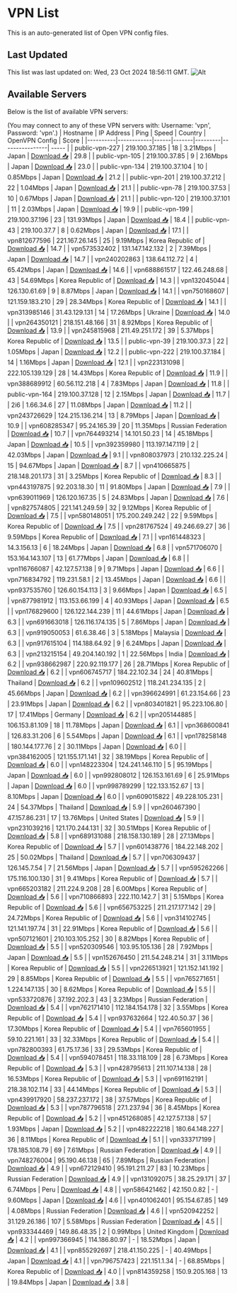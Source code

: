 # VPN List

This is an auto-generated list of Open VPN config files.

## Last Updated

This list was last updated on: Wed, 23 Oct 2024 18:56:11 GMT.
![Alt](https://repobeats.axiom.co/api/embed/186b98318ef1479477931607c1ad7d823f12451f.svg "Repobeats analytics image")

## Available Servers

Below is the list of available VPN servers:

(You may connect to any of these VPN servers with: Username: 'vpn', Password: 'vpn'.)
| Hostname | IP Address | Ping | Speed | Country | OpenVPN Config | Score |
|----------|------------|------|-------|---------|----------------| ----- |
| public-vpn-227 | 219.100.37.185 | 18 | 3.21Mbps | Japan | [Download 📥](./configs/server_0_JP.ovpn) | 29.8 |
| public-vpn-105 | 219.100.37.85 | 9 | 2.16Mbps | Japan | [Download 📥](./configs/server_1_JP.ovpn) | 23.0 |
| public-vpn-134 | 219.100.37.104 | 10 | 0.85Mbps | Japan | [Download 📥](./configs/server_2_JP.ovpn) | 21.2 |
| public-vpn-201 | 219.100.37.212 | 22 | 1.04Mbps | Japan | [Download 📥](./configs/server_3_JP.ovpn) | 21.1 |
| public-vpn-78 | 219.100.37.53 | 10 | 0.67Mbps | Japan | [Download 📥](./configs/server_4_JP.ovpn) | 21.1 |
| public-vpn-120 | 219.100.37.101 | 11 | 2.03Mbps | Japan | [Download 📥](./configs/server_5_JP.ovpn) | 19.9 |
| public-vpn-199 | 219.100.37.196 | 23 | 131.93Mbps | Japan | [Download 📥](./configs/server_6_JP.ovpn) | 18.4 |
| public-vpn-43 | 219.100.37.7 | 8 | 0.62Mbps | Japan | [Download 📥](./configs/server_7_JP.ovpn) | 17.1 |
| vpn812677596 | 221.167.26.145 | 25 | 9.19Mbps | Korea Republic of | [Download 📥](./configs/server_8_KR.ovpn) | 14.7 |
| vpn573532402 | 131.147.142.132 | 2 | 7.39Mbps | Japan | [Download 📥](./configs/server_9_JP.ovpn) | 14.7 |
| vpn240202863 | 138.64.112.72 | 4 | 65.42Mbps | Japan | [Download 📥](./configs/server_10_JP.ovpn) | 14.6 |
| vpn688861517 | 122.46.248.68 | 43 | 54.69Mbps | Korea Republic of | [Download 📥](./configs/server_11_KR.ovpn) | 14.3 |
| vpn132045044 | 126.130.61.69 | 9 | 8.87Mbps | Japan | [Download 📥](./configs/server_12_JP.ovpn) | 14.1 |
| vpn750168607 | 121.159.183.210 | 29 | 28.34Mbps | Korea Republic of | [Download 📥](./configs/server_13_KR.ovpn) | 14.1 |
| vpn313985146 | 31.43.129.131 | 14 | 17.26Mbps | Ukraine | [Download 📥](./configs/server_14_UA.ovpn) | 14.0 |
| vpn264350121 | 218.151.48.166 | 31 | 8.92Mbps | Korea Republic of | [Download 📥](./configs/server_15_KR.ovpn) | 13.9 |
| vpn245815968 | 211.49.251.172 | 39 | 5.37Mbps | Korea Republic of | [Download 📥](./configs/server_16_KR.ovpn) | 13.5 |
| public-vpn-39 | 219.100.37.3 | 22 | 1.05Mbps | Japan | [Download 📥](./configs/server_17_JP.ovpn) | 12.2 |
| public-vpn-222 | 219.100.37.184 | 14 | 1.16Mbps | Japan | [Download 📥](./configs/server_18_JP.ovpn) | 12.1 |
| vpn223131098 | 222.105.139.129 | 28 | 14.43Mbps | Korea Republic of | [Download 📥](./configs/server_19_KR.ovpn) | 11.9 |
| vpn388689912 | 60.56.112.218 | 4 | 7.83Mbps | Japan | [Download 📥](./configs/server_20_JP.ovpn) | 11.8 |
| public-vpn-164 | 219.100.37.128 | 12 | 2.15Mbps | Japan | [Download 📥](./configs/server_21_JP.ovpn) | 11.7 |
| 2i6 | 1.66.34.6 | 27 | 11.08Mbps | Japan | [Download 📥](./configs/server_22_JP.ovpn) | 11.2 |
| vpn243726629 | 124.215.136.214 | 13 | 8.79Mbps | Japan | [Download 📥](./configs/server_23_JP.ovpn) | 10.9 |
| vpn608285347 | 95.24.165.39 | 20 | 11.35Mbps | Russian Federation | [Download 📥](./configs/server_24_RU.ovpn) | 10.7 |
| vpn764493214 | 14.101.50.23 | 14 | 45.18Mbps | Japan | [Download 📥](./configs/server_25_JP.ovpn) | 10.5 |
| vpn392359980 | 113.197.147.119 | 2 | 42.03Mbps | Japan | [Download 📥](./configs/server_26_JP.ovpn) | 9.1 |
| vpn808037973 | 210.132.225.24 | 15 | 94.67Mbps | Japan | [Download 📥](./configs/server_27_JP.ovpn) | 8.7 |
| vpn410665875 | 218.148.201.173 | 31 | 3.25Mbps | Korea Republic of | [Download 📥](./configs/server_28_KR.ovpn) | 8.3 |
| vpn443197875 | 92.203.18.30 | 11 | 91.80Mbps | Japan | [Download 📥](./configs/server_29_JP.ovpn) | 7.9 |
| vpn639011969 | 126.120.167.35 | 5 | 24.83Mbps | Japan | [Download 📥](./configs/server_30_JP.ovpn) | 7.6 |
| vpn827574805 | 221.141.249.59 | 32 | 9.12Mbps | Korea Republic of | [Download 📥](./configs/server_31_KR.ovpn) | 7.5 |
| vpn580148051 | 175.200.249.242 | 22 | 9.59Mbps | Korea Republic of | [Download 📥](./configs/server_32_KR.ovpn) | 7.5 |
| vpn281767524 | 49.246.69.27 | 36 | 9.59Mbps | Korea Republic of | [Download 📥](./configs/server_33_KR.ovpn) | 7.1 |
| vpn161448323 | 14.3.156.13 | 6 | 18.24Mbps | Japan | [Download 📥](./configs/server_34_JP.ovpn) | 6.8 |
| vpn571706070 | 153.164.143.107 | 13 | 61.77Mbps | Japan | [Download 📥](./configs/server_35_JP.ovpn) | 6.8 |
| vpn116766087 | 42.127.57.138 | 9 | 9.71Mbps | Japan | [Download 📥](./configs/server_36_JP.ovpn) | 6.6 |
| vpn716834792 | 119.231.58.1 | 2 | 13.45Mbps | Japan | [Download 📥](./configs/server_37_JP.ovpn) | 6.6 |
| vpn937535760 | 126.60.154.113 | 3 | 9.66Mbps | Japan | [Download 📥](./configs/server_38_JP.ovpn) | 6.5 |
| vpn877981912 | 113.153.66.199 | 4 | 40.93Mbps | Japan | [Download 📥](./configs/server_39_JP.ovpn) | 6.5 |
| vpn176829600 | 126.122.144.239 | 11 | 44.61Mbps | Japan | [Download 📥](./configs/server_40_JP.ovpn) | 6.3 |
| vpn691663018 | 126.116.174.135 | 5 | 7.86Mbps | Japan | [Download 📥](./configs/server_41_JP.ovpn) | 6.3 |
| vpn919050053 | 61.6.38.46 | 3 | 5.18Mbps | Malaysia | [Download 📥](./configs/server_42_MY.ovpn) | 6.3 |
| vpn917615104 | 114.188.64.92 | 9 | 6.24Mbps | Japan | [Download 📥](./configs/server_43_JP.ovpn) | 6.3 |
| vpn213215154 | 49.204.140.192 | 1 | 22.56Mbps | India | [Download 📥](./configs/server_44_IN.ovpn) | 6.2 |
| vpn938662987 | 220.92.119.177 | 26 | 28.71Mbps | Korea Republic of | [Download 📥](./configs/server_45_KR.ovpn) | 6.2 |
| vpn606745717 | 184.22.102.34 | 24 | 40.81Mbps | Thailand | [Download 📥](./configs/server_46_TH.ovpn) | 6.2 |
| vpn109602512 | 118.241.234.135 | 2 | 45.66Mbps | Japan | [Download 📥](./configs/server_47_JP.ovpn) | 6.2 |
| vpn396624991 | 61.23.154.66 | 23 | 23.91Mbps | Japan | [Download 📥](./configs/server_48_JP.ovpn) | 6.2 |
| vpn803401821 | 95.223.106.80 | 17 | 17.41Mbps | Germany | [Download 📥](./configs/server_49_DE.ovpn) | 6.2 |
| vpn205144885 | 106.153.81.109 | 18 | 11.78Mbps | Japan | [Download 📥](./configs/server_50_JP.ovpn) | 6.1 |
| vpn368600841 | 126.83.31.206 | 6 | 5.54Mbps | Japan | [Download 📥](./configs/server_51_JP.ovpn) | 6.1 |
| vpn178258148 | 180.144.177.76 | 2 | 30.11Mbps | Japan | [Download 📥](./configs/server_52_JP.ovpn) | 6.0 |
| vpn384162005 | 121.155.171.141 | 32 | 38.19Mbps | Korea Republic of | [Download 📥](./configs/server_53_KR.ovpn) | 6.0 |
| vpn148223304 | 124.241.146.110 | 5 | 95.19Mbps | Japan | [Download 📥](./configs/server_54_JP.ovpn) | 6.0 |
| vpn992808012 | 126.153.161.69 | 6 | 25.91Mbps | Japan | [Download 📥](./configs/server_55_JP.ovpn) | 6.0 |
| vpn998789299 | 122.133.152.67 | 13 | 8.10Mbps | Japan | [Download 📥](./configs/server_56_JP.ovpn) | 6.0 |
| vpn609015822 | 49.228.105.231 | 24 | 54.37Mbps | Thailand | [Download 📥](./configs/server_57_TH.ovpn) | 5.9 |
| vpn260467390 | 47.157.86.231 | 17 | 13.76Mbps | United States | [Download 📥](./configs/server_58_US.ovpn) | 5.9 |
| vpn231039216 | 121.170.244.131 | 32 | 30.51Mbps | Korea Republic of | [Download 📥](./configs/server_59_KR.ovpn) | 5.8 |
| vpn689131088 | 218.158.130.189 | 28 | 27.13Mbps | Korea Republic of | [Download 📥](./configs/server_60_KR.ovpn) | 5.7 |
| vpn601438776 | 184.22.148.202 | 25 | 50.02Mbps | Thailand | [Download 📥](./configs/server_61_TH.ovpn) | 5.7 |
| vpn706309437 | 126.145.7.54 | 7 | 21.56Mbps | Japan | [Download 📥](./configs/server_62_JP.ovpn) | 5.7 |
| vpn595262266 | 175.116.100.130 | 31 | 9.41Mbps | Korea Republic of | [Download 📥](./configs/server_63_KR.ovpn) | 5.7 |
| vpn665203182 | 211.224.9.208 | 28 | 6.00Mbps | Korea Republic of | [Download 📥](./configs/server_64_KR.ovpn) | 5.6 |
| vpn710866893 | 222.110.142.7 | 31 | 5.15Mbps | Korea Republic of | [Download 📥](./configs/server_65_KR.ovpn) | 5.6 |
| vpn656753225 | 211.217.177.142 | 29 | 24.72Mbps | Korea Republic of | [Download 📥](./configs/server_66_KR.ovpn) | 5.6 |
| vpn314102745 | 121.141.197.74 | 31 | 22.91Mbps | Korea Republic of | [Download 📥](./configs/server_67_KR.ovpn) | 5.6 |
| vpn507121601 | 210.103.105.252 | 30 | 8.82Mbps | Korea Republic of | [Download 📥](./configs/server_68_KR.ovpn) | 5.5 |
| vpn520309546 | 103.95.105.136 | 28 | 7.92Mbps | Japan | [Download 📥](./configs/server_69_JP.ovpn) | 5.5 |
| vpn152676450 | 211.54.248.214 | 31 | 3.11Mbps | Korea Republic of | [Download 📥](./configs/server_70_KR.ovpn) | 5.5 |
| vpn226513921 | 121.152.141.192 | 29 | 8.85Mbps | Korea Republic of | [Download 📥](./configs/server_71_KR.ovpn) | 5.5 |
| vpn765271651 | 1.224.147.135 | 30 | 8.62Mbps | Korea Republic of | [Download 📥](./configs/server_72_KR.ovpn) | 5.5 |
| vpn533720876 | 37.192.202.3 | 43 | 3.23Mbps | Russian Federation | [Download 📥](./configs/server_73_RU.ovpn) | 5.4 |
| vpn762171410 | 112.184.154.178 | 32 | 3.55Mbps | Korea Republic of | [Download 📥](./configs/server_74_KR.ovpn) | 5.4 |
| vpn937632664 | 122.40.50.37 | 36 | 17.30Mbps | Korea Republic of | [Download 📥](./configs/server_75_KR.ovpn) | 5.4 |
| vpn765601955 | 59.10.221.161 | 33 | 32.33Mbps | Korea Republic of | [Download 📥](./configs/server_76_KR.ovpn) | 5.4 |
| vpn782800393 | 61.75.17.36 | 33 | 29.53Mbps | Korea Republic of | [Download 📥](./configs/server_77_KR.ovpn) | 5.4 |
| vpn594078451 | 118.33.118.109 | 28 | 6.73Mbps | Korea Republic of | [Download 📥](./configs/server_78_KR.ovpn) | 5.3 |
| vpn428795613 | 211.107.14.138 | 28 | 16.53Mbps | Korea Republic of | [Download 📥](./configs/server_79_KR.ovpn) | 5.3 |
| vpn691162191 | 218.38.102.114 | 33 | 44.14Mbps | Korea Republic of | [Download 📥](./configs/server_80_KR.ovpn) | 5.3 |
| vpn439917920 | 58.237.237.172 | 38 | 37.57Mbps | Korea Republic of | [Download 📥](./configs/server_81_KR.ovpn) | 5.3 |
| vpn787796518 | 27.1.237.94 | 36 | 8.45Mbps | Korea Republic of | [Download 📥](./configs/server_82_KR.ovpn) | 5.2 |
| vpn451268085 | 42.127.57.138 | 57 | 1.93Mbps | Japan | [Download 📥](./configs/server_83_JP.ovpn) | 5.2 |
| vpn482222218 | 180.64.148.227 | 36 | 8.11Mbps | Korea Republic of | [Download 📥](./configs/server_84_KR.ovpn) | 5.1 |
| vpn333717199 | 178.185.108.79 | 69 | 7.61Mbps | Russian Federation | [Download 📥](./configs/server_85_RU.ovpn) | 4.9 |
| vpn748276004 | 95.190.46.138 | 65 | 7.89Mbps | Russian Federation | [Download 📥](./configs/server_86_RU.ovpn) | 4.9 |
| vpn672129410 | 95.191.211.27 | 83 | 10.23Mbps | Russian Federation | [Download 📥](./configs/server_87_RU.ovpn) | 4.9 |
| vpn131092075 | 38.25.29.171 | 37 | 6.74Mbps | Peru | [Download 📥](./configs/server_88_PE.ovpn) | 4.8 |
| vpn586421462 | 42.150.0.82 | - | 9.60Mbps | Japan | [Download 📥](./configs/server_89_JP.ovpn) | 4.6 |
| vpn401062401 | 95.154.67.85 | 149 | 4.08Mbps | Russian Federation | [Download 📥](./configs/server_90_RU.ovpn) | 4.6 |
| vpn520942252 | 31.129.26.186 | 107 | 5.58Mbps | Russian Federation | [Download 📥](./configs/server_91_RU.ovpn) | 4.5 |
| vpn933344469 | 149.86.48.35 | 2 | 0.99Mbps | United Kingdom | [Download 📥](./configs/server_92_GB.ovpn) | 4.2 |
| vpn997366945 | 114.186.80.97 | - | 18.52Mbps | Japan | [Download 📥](./configs/server_93_JP.ovpn) | 4.1 |
| vpn855292697 | 218.41.150.225 | - | 40.49Mbps | Japan | [Download 📥](./configs/server_94_JP.ovpn) | 4.1 |
| vpn796757423 | 221.151.1.34 | - | 68.85Mbps | Korea Republic of | [Download 📥](./configs/server_95_KR.ovpn) | 4.0 |
| vpn814359258 | 150.9.205.168 | 13 | 19.84Mbps | Japan | [Download 📥](./configs/server_96_JP.ovpn) | 3.8 |
